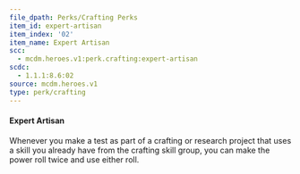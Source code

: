```yaml
---
file_dpath: Perks/Crafting Perks
item_id: expert-artisan
item_index: '02'
item_name: Expert Artisan
scc:
  - mcdm.heroes.v1:perk.crafting:expert-artisan
scdc:
  - 1.1.1:8.6:02
source: mcdm.heroes.v1
type: perk/crafting
---
```


#### Expert Artisan

Whenever you make a test as part of a crafting or research project that uses a skill you already have from the crafting skill group, you can make the power roll twice and use either roll.
